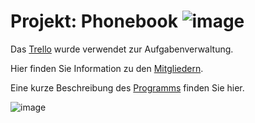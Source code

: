 # Projekt: Phonebook ![image](https://user-images.githubusercontent.com/95867717/199699267-5ed642af-b551-4744-9b41-3cdd068af44c.png)

Das [Trello](https://trello.com/b/zmeQ6Lt5/eckerhuberschickmair ) wurde verwendet zur Aufgabenverwaltung. 

Hier finden Sie Information zu den [Mitgliedern](about_me.md).

Eine kurze Beschreibung des [Programms](info.md) finden Sie hier.

![image](https://user-images.githubusercontent.com/95867717/199699338-5a62fdb7-8e4a-4109-8b66-61c2500af68e.png)
